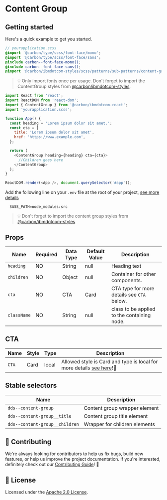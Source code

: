 # Content Group

## Getting started

Here's a quick example to get you started.

```scss
// yourapplication.scss
@import '@carbon/type/scss/font-face/mono';
@import '@carbon/type/scss/font-face/sans';
@include carbon--font-face-mono();
@include carbon--font-face-sans();
@import '@carbon/ibmdotcom-styles/scss/patterns/sub-patterns/content-group';
```

> 💡 Only import fonts once per usage. Don't forget to import the ContentGroup
> styles from
> [@carbon/ibmdotcom-styles](https://github.com/carbon-design-system/ibm-dotcom-library/blob/master/packages/styles).

```javascript
import React from 'react';
import ReactDOM from 'react-dom';
import { ContentGroup } from '@carbon/ibmdotcom-react';
import 'yourapplication.scss';

function App() {
  const heading = 'Lorem ipsum dolor sit amet.';
  const cta = {
    title: 'Lorem ipsum dolor sit amet',
    href: 'https://www.example.com',
  };

  return (
    <ContentGroup heading={heading} cta={cta}>
      //Children goes here
    </ContentGroup>
  );
}

ReactDOM.render(<App />, document.querySelector('#app'));
```

Add the following line on your `.env` file at the root of your project,
[see more details](https://github.com/carbon-design-system/ibm-dotcom-library/blob/master/packages/styles/README.md)

```
  SASS_PATH=node_modules:src
```

> 💡 Don't forget to import the content group styles from
> [@carbon/ibmdotcom-styles](https://github.com/carbon-design-system/ibm-dotcom-library/blob/master/packages/styles).

## Props

| Name        | Required | Data Type | Default Value | Description                                 |
| ----------- | -------- | --------- | ------------- | ------------------------------------------- |
| `heading`   | NO       | String    | null          | Heading text                                |
| `children`  | NO       | Object    | null          | Container for other components.             |
| `cta`       | NO       | CTA       | Card          | CTA type for more details see `CTA` below.  |
| `className` | NO       | String    | null          | class to be applied to the containing node. |

## CTA

| Name  | Style | Type  | Description                                                                                                                                                     |
| ----- | ----- | ----- | --------------------------------------------------------------------------------------------------------------------------------------------------------------- |
| `CTA` | Card  | local | Allowed style is Card and type is local for more details [see here](https://ibmdotcom-react-experimental.mybluemix.net/?path=/story/components-cta--default)!👀 |

## Stable selectors

| Name                           | Description                   |
| ------------------------------ | ----------------------------- |
| `dds--content-group`           | Content group wrapper element |
| `dds--content-group__title`    | Content group title element   |
| `dds--content-group__children` | Wrapper for children elements |

## 🙌 Contributing

We're always looking for contributors to help us fix bugs, build new features,
or help us improve the project documentation. If you're interested, definitely
check out our
[Contributing Guide](https://github.com/carbon-design-system/ibm-dotcom-library/blob/master/.github/CONTRIBUTING.md)!
👀

## 📝 License

Licensed under the
[Apache 2.0 License](https://github.com/carbon-design-system/ibm-dotcom-library/blob/master/LICENSE).
